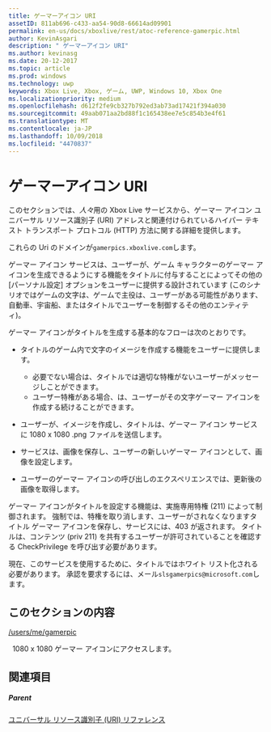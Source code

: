 ```yaml
---
title: ゲーマーアイコン URI
assetID: 811ab696-c433-aa54-90d8-66614ad09901
permalink: en-us/docs/xboxlive/rest/atoc-reference-gamerpic.html
author: KevinAsgari
description: " ゲーマーアイコン URI"
ms.author: kevinasg
ms.date: 20-12-2017
ms.topic: article
ms.prod: windows
ms.technology: uwp
keywords: Xbox Live, Xbox, ゲーム, UWP, Windows 10, Xbox One
ms.localizationpriority: medium
ms.openlocfilehash: d612f2fe9cb327b792ed3ab73ad17421f394a030
ms.sourcegitcommit: 49aab071aa2bd88f1c165438ee7e5c854b3e4f61
ms.translationtype: MT
ms.contentlocale: ja-JP
ms.lasthandoff: 10/09/2018
ms.locfileid: "4470837"
---
```

# <a name="gamerpic-uris"></a>ゲーマーアイコン URI
 
このセクションでは、*人々*用の Xbox Live サービスから、ゲーマー アイコン ユニバーサル リソース識別子 (URI) アドレスと関連付けられているハイパー テキスト トランスポート プロトコル (HTTP) 方法に関する詳細を提供します。
 
これらの Uri のドメインが`gamerpics.xboxlive.com`します。
 
ゲーマー アイコン サービスは、ユーザーが、ゲーム キャラクターのゲーマー アイコンを生成できるようにする機能をタイトルに付与することによってその他の [パーソナル設定] オプションをユーザーに提供する設計されています (このシナリオではゲームの文字は、ゲームで主役は、ユーザーがある可能性があります、自動車、宇宙船、またはタイトルでユーザーを制御するその他のエンティティ)。
 
ゲーマー アイコンがタイトルを生成する基本的なフローは次のとおりです。
 
   * タイトルのゲーム内で文字のイメージを作成する機能をユーザーに提供します。 
     * 必要でない場合は、タイトルでは適切な特権がないユーザーがメッセージしことができます。
     * ユーザー特権がある場合、は、ユーザーがその文字ゲーマー アイコンを作成する続けることができます。
  
   * ユーザーが、イメージを作成し、タイトルは、ゲーマー アイコン サービスに 1080 x 1080 .png ファイルを送信します。
   * サービスは、画像を保存し、ユーザーの新しいゲーマー アイコンとして、画像を設定します。
   * ユーザーのゲーマー アイコンの呼び出しのエクスペリエンスでは、更新後の画像を取得します。
  
ゲーマー アイコンがタイトルを設定する機能は、実施専用特権 (211) によって制御されます。 強制では、特権を取り消します、ユーザーがされなくなりますタイトル ゲーマー アイコンを保存し、サービスには、403 が返されます。 タイトルは、コンテンツ (priv 211) を共有するユーザーが許可されていることを確認する CheckPrivilege を呼び出す必要があります。
 
現在、このサービスを使用するために、タイトルではホワイト リスト化される必要があります。 承認を要求するには、メール`slsgamerpics@microsoft.com`します。
 
<a id="ID4EGC"></a>

 
## <a name="in-this-section"></a>このセクションの内容

[/users/me/gamerpic](uri-usersmegamerpic.md)

&nbsp;&nbsp;1080 x 1080 ゲーマー アイコンにアクセスします。
 
<a id="ID4EMC"></a>

 
## <a name="see-also"></a>関連項目
 
<a id="ID4EOC"></a>

 
##### <a name="parent"></a>Parent 

[ユニバーサル リソース識別子 (URI) リファレンス](../atoc-xboxlivews-reference-uris.md)

   